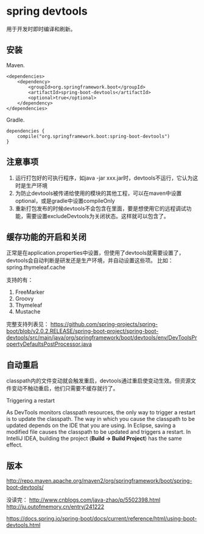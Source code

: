 # spring devtools

用于开发时即时编译和刷新。

## 安装
Maven. 
```
<dependencies>
	<dependency>
		<groupId>org.springframework.boot</groupId>
		<artifactId>spring-boot-devtools</artifactId>
		<optional>true</optional>
	</dependency>
</dependencies>
```

Gradle. 
```
dependencies {
	compile("org.springframework.boot:spring-boot-devtools")
}
```

## 注意事项

1. 运行打包好的可执行程序，如java -jar xxx.jar时，devtools不运行，它认为这时是生产环境
2. 为防止devtools被传递给使用的模块的其他工程，可以在maven中设置optional，或是gradle中设置compileOnly
3. 重新打包发布的时候devtools不会包含在里面，要是想使用它的远程调试功能，需要设置excludeDevtools为关闭状态。这样就可以包含了。

## 缓存功能的开启和关闭

正常是在application.properties中设置，但使用了devtools就需要设置了，devtools会自动判断是研发还是生产环境，并自动设置这些项。
比如：spring.thymeleaf.cache

支持的有：
1. FreeMarker
2. Groovy
3. Thymeleaf
4. Mustache

完整支持列表见：
https://github.com/spring-projects/spring-boot/blob/v2.0.2.RELEASE/spring-boot-project/spring-boot-devtools/src/main/java/org/springframework/boot/devtools/env/DevToolsPropertyDefaultsPostProcessor.java

## 自动重启

classpath内的文件变动就会触发重启，devtools通过重启使变动生效。但资源文件变动不触动重启，他们只需要不缓存就行了。

Triggering a restart

As DevTools monitors classpath resources, the only way to trigger a restart is to update the classpath. The way in which you cause the classpath to be updated depends on the IDE that you are using. In Eclipse, saving a modified file causes the classpath to be updated and triggers a restart. In IntelliJ IDEA, building the project (**Build -> Build Project**) has the same effect.

## 版本

http://repo.maven.apache.org/maven2/org/springframework/boot/spring-boot-devtools/



没读完：
http://www.cnblogs.com/java-zhao/p/5502398.html
http://ju.outofmemory.cn/entry/241222

https://docs.spring.io/spring-boot/docs/current/reference/html/using-boot-devtools.html
